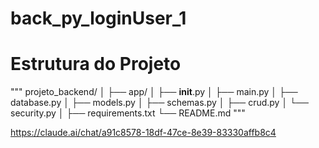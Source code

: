 # back_py_loginUser_1

# Estrutura do Projeto
"""
projeto_backend/
│
├── app/
│   ├── __init__.py
│   ├── main.py
│   ├── database.py
│   ├── models.py
│   ├── schemas.py
│   ├── crud.py
│   └── security.py
│
├── requirements.txt
└── README.md
"""


https://claude.ai/chat/a91c8578-18df-47ce-8e39-83330affb8c4
